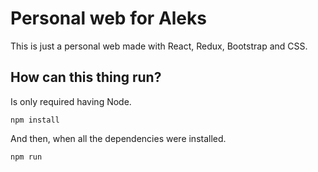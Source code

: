 # Personal web for Aleks
This is just a personal web made with React, Redux, Bootstrap and CSS.

## How can this thing run?
Is only required having Node.
```
npm install
```
And then, when all the dependencies were installed.
```
npm run
```
